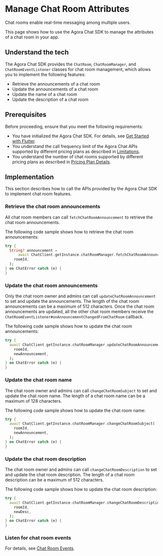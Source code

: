 # Manage Chat Room Attributes

Chat rooms enable real-time messaging among multiple users.

This page shows how to use the Agora Chat SDK to manage the attributes of a chat room in your app.


## Understand the tech

The Agora Chat SDK provides the `ChatRoom`, `ChatRoomManager`, and `ChatRoomEventListener` classes for chat room management, which allows you to implement the following features:

- Retrieve the announcements of a chat room
- Update the announcements of a chat room
- Update the name of a chat room
- Update the description of a chat room


## Prerequisites

Before proceeding, ensure that you meet the following requirements:

- You have initialized the Agora Chat SDK. For details, see [Get Started with Flutter](./agora_chat_get_started_flutter).
- You understand the call frequency limit of the Agora Chat APIs supported by different pricing plans as described in [Limitations](./agora_chat_limitation).
- You understand the number of chat rooms supported by different pricing plans as described in [Pricing Plan Details](./agora_chat_plan).


## Implementation

This section describes how to call the APIs provided by the Agora Chat SDK to implement chat room features.

### Retrieve the chat room announcements

All chat room members can call `fetchChatRoomAnnouncement` to retrieve the chat room announcements.

The following code sample shows how to retrieve the chat room announcements:

```dart
try {
  String? announcement =
      await ChatClient.getInstance.chatRoomManager.fetchChatRoomAnnouncement(
    roomId,
  );
} on ChatError catch (e) {
}
```

### Update the chat room announcements

Only the chat room owner and admins can call `updateChatRoomAnnouncement` to set and update the announcements. The length of the chat room announcements can be a maximum of 512 characters. Once the chat room announcements are updated, all the other chat room members receive the `ChatRoomEventListener#onAnnouncementChangedFromChatRoom` callback.

The following code sample shows how to update the chat room announcements:

```dart
try {
  await ChatClient.getInstance.chatRoomManager.updateChatRoomAnnouncement(
    roomId,
    newAnnouncement,
  );
} on ChatError catch (e) {
}
```

### Update the chat room name

The chat room owner and admins can call `changeChatRoomSubject` to set and update the chat room name. The length of a chat room name can be a maximum of 128 characters.

The following code sample shows how to update the chat room name:

```dart
try {
  await ChatClient.getInstance.chatRoomManager.changeChatRoomSubject(
    roomId,
    newAnnouncement,
  );
} on ChatError catch (e) {
}
```

### Update the chat room description

The chat room owner and admins can call `changeChatRoomDescription` to set and update the chat room description. The length of a chat room description can be a maximum of 512 characters.

The following code sample shows how to update the chat room description:

```dart
try {
  await ChatClient.getInstance.chatRoomManager.changeChatRoomDescription(
    roomId,
    newDesc,
  );
} on ChatError catch (e) {
}
```

### Listen for chat room events

For details, see [Chat Room Events](./agora_chat_chatroom_flutter#listen-for-chat-room-events).